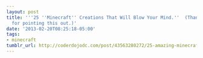 ```yaml
---
layout: post
title: '''25 ''Minecraft'' Creations That Will Blow Your Mind.''  (Thanks to @ubuntourist
  for pointing this out.)'
date: '2013-02-20T08:25:18-05:00'
tags:
- minecraft
tumblr_url: http://coderdojodc.com/post/43563280272/25-amazing-minecraft-creations
---
```

